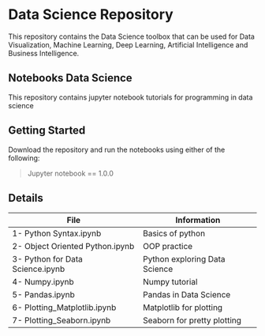 # Data Science Repository
This repository contains the Data Science toolbox that can be used for Data Visualization, Machine Learning, Deep Learning, Artificial Intelligence and Business Intelligence. 

## Notebooks Data Science 
This repository contains jupyter notebook tutorials for programming in data science
## Getting Started
Download the repository and run the notebooks using either of the following:
> Jupyter notebook == 1.0.0
>
## Details
| File | Information |
|-------|------------|
| 1- Python Syntax.ipynb  | Basics of python  | 
| 2- Object Oriented Python.ipynb  | OOP practice  | 
| 3- Python for Data Science.ipynb  | Python exploring Data Science  | 
| 4- Numpy.ipynb  | Numpy tutorial  | 
| 5- Pandas.ipynb  | Pandas in Data Science  | 
| 6- Plotting_Matplotlib.ipynb  | Matplotlib for plotting  | 
| 7- Plotting_Seaborn.ipynb  | Seaborn for pretty plotting  | 
